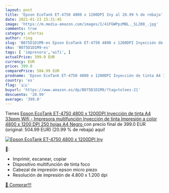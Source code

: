 ```yaml
---
layout: post
title: 'Epson EcoTank ET-4750 4800 x 1200DPI Iny al 20.99 % de rebaja'
date: 2021-01-23 15:31:45
image: 'https://m.media-amazon.com/images/I/41FGWPpzMBL._SL200_.jpg'
comments: true
category: ofertas
author: ring
slug: 'B075D1D1M9-es Epson EcoTank ET-4750 4800 x 1200DPI Inyección de tinta A4...'
sku: 'B075D1D1M9-es'
tags: [ 'impresora','wifi', ]
actualPrice: 399.0 EUR
currency: EUR
price: 399.0
comparePrice: 504.99 EUR
prodname: 'Epson EcoTank ET-4750 4800 x 1200DPI Inyección de tinta A4 33ppm Wifi - Impresora multifunción  Inyección de tinta  Impresión a color  4800 x 1200 DPI  250 hojas  A4  Negro '
country: 'es'
flag: '🇪🇸'
buyurl: 'https://www.amazon.es/dp/B075D1D1M9/?tag=tolees-21'
descuento: '20.99'
average: '399.0'
---
```


Tienes [Epson EcoTank ET-4750 4800 x 1200DPI Inyección de tinta A4 33ppm Wifi - Impresora multifunción  Inyección de tinta  Impresión a color  4800 x 1200 DPI  250 hojas  A4  Negro ](https://www.amazon.es/dp/B075D1D1M9/?tag=tolees-21) con precio final de  399.0 EUR (original: 504.99 EUR) (20.99 %  de rebaja) aqui!

[![Epson EcoTank ET-4750 4800 x 1200DPI Iny](https://m.media-amazon.com/images/I/41FGWPpzMBL._SL200_.jpg)](https://www.amazon.es/dp/B075D1D1M9/?tag=tolees-21)

🔎:

- Imprimir, escanear, copiar
- Dispositivo multifunción de tinta foco
- Cabezal de impresión epson micro piezo
- Resolución de impresión de 4.800 x 1.200 dpi

[🛒 Comprar!!!](https://www.amazon.es/dp/B075D1D1M9/?tag=tolees-21)
